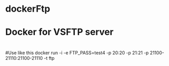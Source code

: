 # dockerFtp
#
#
# Docker for VSFTP server
#
#Use like this
docker run -i -e FTP_PASS=test4 -p 20:20 -p 21:21 -p 21100-21110:21100-21110  -t ftp 

